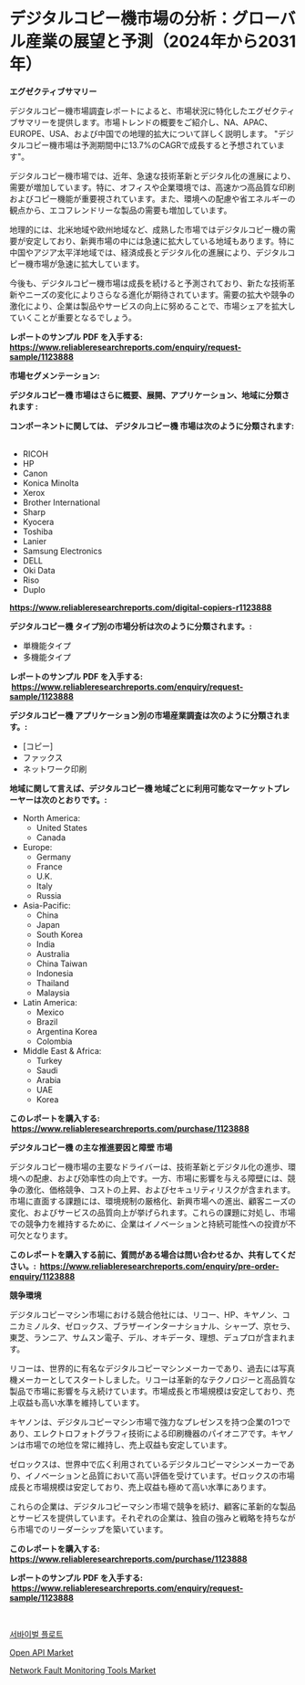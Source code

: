 <p><h1>デジタルコピー機市場の分析：グローバル産業の展望と予測（2024年から2031年）</h1></p><p><strong>エグゼクティブサマリー</strong></p>
<p><p>デジタルコピー機市場調査レポートによると、市場状況に特化したエグゼクティブサマリーを提供します。市場トレンドの概要をご紹介し、NA、APAC、EUROPE、USA、および中国での地理的拡大について詳しく説明します。 "デジタルコピー機市場は予測期間中に13.7%のCAGRで成長すると予想されています"。</p><p>デジタルコピー機市場では、近年、急速な技術革新とデジタル化の進展により、需要が増加しています。特に、オフィスや企業環境では、高速かつ高品質な印刷およびコピー機能が重要視されています。また、環境への配慮や省エネルギーの観点から、エコフレンドリーな製品の需要も増加しています。</p><p>地理的には、北米地域や欧州地域など、成熟した市場ではデジタルコピー機の需要が安定しており、新興市場の中には急速に拡大している地域もあります。特に中国やアジア太平洋地域では、経済成長とデジタル化の進展により、デジタルコピー機市場が急速に拡大しています。</p><p>今後も、デジタルコピー機市場は成長を続けると予測されており、新たな技術革新やニーズの変化によりさらなる進化が期待されています。需要の拡大や競争の激化により、企業は製品やサービスの向上に努めることで、市場シェアを拡大していくことが重要となるでしょう。</p></p>
<p><strong>レポートのサンプル PDF を入手する: <a href="https://www.reliableresearchreports.com/enquiry/request-sample/1123888">https://www.reliableresearchreports.com/enquiry/request-sample/1123888</a></strong></p>
<p><strong>市場セグメンテーション:</strong></p>
<p><strong> デジタルコピー機 市場はさらに概要、展開、アプリケーション、地域に分類されます :</strong></p>
<p><strong>コンポーネントに関しては、 デジタルコピー機 市場は次のように分類されます: &nbsp;</strong></p>
<p><ul><li>RICOH</li><li>HP</li><li>Canon</li><li>Konica Minolta</li><li>Xerox</li><li>Brother International</li><li>Sharp</li><li>Kyocera</li><li>Toshiba</li><li>Lanier</li><li>Samsung Electronics</li><li>DELL</li><li>Oki Data</li><li>Riso</li><li>Duplo</li></ul></p>
<p><strong><a href="https://www.reliableresearchreports.com/digital-copiers-r1123888">https://www.reliableresearchreports.com/digital-copiers-r1123888</a></strong></p>
<p><strong> デジタルコピー機 タイプ別の市場分析は次のように分類されます。:</strong></p>
<p><ul><li>単機能タイプ</li><li>多機能タイプ</li></ul></p>
<p><strong>レポートのサンプル PDF を入手する: &nbsp;<a href="https://www.reliableresearchreports.com/enquiry/request-sample/1123888">https://www.reliableresearchreports.com/enquiry/request-sample/1123888</a></strong></p>
<p><strong> デジタルコピー機 アプリケーション別の市場産業調査は次のように分類されます。:</strong></p>
<p><ul><li>[コピー]</li><li>ファックス</li><li>ネットワーク印刷</li></ul></p>
<p><strong>地域に関して言えば、デジタルコピー機 地域ごとに利用可能なマーケットプレーヤーは次のとおりです。:</strong></p>
<p><ul>
    <li>
        North America:
        <ul>
            <li>United States</li>
            <li>Canada</li>
        </ul>
    </li>
    <li>
        Europe:
        <ul>
            <li>Germany</li>
            <li>France</li>
            <li>U.K.</li>
            <li>Italy</li>
            <li>Russia</li>
        </ul>
    </li>
    <li>
        Asia-Pacific:
        <ul>
            <li>China</li>
            <li>Japan</li>
            <li>South Korea</li>
            <li>India</li>
            <li>Australia</li>
            <li>China Taiwan</li>
            <li>Indonesia</li>
            <li>Thailand</li>
            <li>Malaysia</li>
        </ul>
    </li>
    <li>
        Latin America:
        <ul>
            <li>Mexico</li>
            <li>Brazil</li>
            <li>Argentina Korea</li>
            <li>Colombia</li>
        </ul>
    </li>
    <li>
        Middle East & Africa:
        <ul>
            <li>Turkey</li>
            <li>Saudi</li>
            <li>Arabia</li>
            <li>UAE</li>
            <li>Korea</li>
        </ul>
    </li>
    </ul></p>
<p><strong>このレポートを購入する: &nbsp;<a href="https://www.reliableresearchreports.com/purchase/1123888">https://www.reliableresearchreports.com/purchase/1123888</a></strong></p>
<p><strong>デジタルコピー機 の主な推進要因と障壁 市場</strong></p>
<p><p>デジタルコピー機市場の主要なドライバーは、技術革新とデジタル化の進歩、環境への配慮、および効率性の向上です。一方、市場に影響を与える障壁には、競争の激化、価格競争、コストの上昇、およびセキュリティリスクが含まれます。市場に直面する課題には、環境規制の厳格化、新興市場への進出、顧客ニーズの変化、およびサービスの品質向上が挙げられます。これらの課題に対処し、市場での競争力を維持するために、企業はイノベーションと持続可能性への投資が不可欠となります。</p></p>
<p><strong>このレポートを購入する前に、質問がある場合は問い合わせるか、共有してください。:&nbsp; <a href="https://www.reliableresearchreports.com/enquiry/pre-order-enquiry/1123888">https://www.reliableresearchreports.com/enquiry/pre-order-enquiry/1123888</a></strong></p>
<p><strong>競争環境</strong></p>
<p><p>デジタルコピーマシン市場における競合他社には、リコー、HP、キヤノン、コニカミノルタ、ゼロックス、ブラザーインターナショナル、シャープ、京セラ、東芝、ランニア、サムスン電子、デル、オキデータ、理想、デュプロが含まれます。</p><p>リコーは、世界的に有名なデジタルコピーマシンメーカーであり、過去には写真機メーカーとしてスタートしました。リコーは革新的なテクノロジーと高品質な製品で市場に影響を与え続けています。市場成長と市場規模は安定しており、売上収益も高い水準を維持しています。</p><p>キヤノンは、デジタルコピーマシン市場で強力なプレゼンスを持つ企業の1つであり、エレクトロフォトグラフィ技術による印刷機器のパイオニアです。キヤノンは市場での地位を常に維持し、売上収益も安定しています。</p><p>ゼロックスは、世界中で広く利用されているデジタルコピーマシンメーカーであり、イノベーションと品質において高い評価を受けています。ゼロックスの市場成長と市場規模は安定しており、売上収益も極めて高い水準にあります。</p><p>これらの企業は、デジタルコピーマシン市場で競争を続け、顧客に革新的な製品とサービスを提供しています。それぞれの企業は、独自の強みと戦略を持ちながら市場でのリーダーシップを築いています。</p></p>
<p><strong>このレポートを購入する: &nbsp; <a href="https://www.reliableresearchreports.com/purchase/1123888">https://www.reliableresearchreports.com/purchase/1123888</a></strong></p>
<p><strong>レポートのサンプル PDF を入手する: &nbsp;<a href="https://www.reliableresearchreports.com/enquiry/request-sample/1123888">https://www.reliableresearchreports.com/enquiry/request-sample/1123888</a></strong><strong></strong></p>
<p>&nbsp;</p>
<p><p><a href="https://github.com/fernandotryO5lson96765/Market-Research-Report-List-1/blob/main/731797322567.md">서바이벌 플로트</a></p><p><a href="https://github.com/Glendatilghmankmgz0rbhwpy/Market-Research-Report-List-2/blob/main/open-api-market.md">Open API Market</a></p><p><a href="https://github.com/dx0328/Market-Research-Report-List-2/blob/main/network-fault-monitoring-tools-market.md">Network Fault Monitoring Tools Market</a></p></p>
